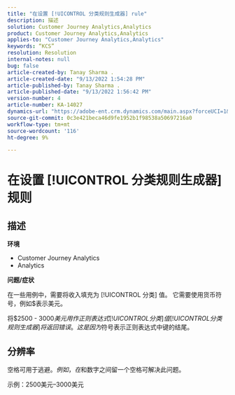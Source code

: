 ```yaml
---
title: "在设置 [!UICONTROL 分类规则生成器] rule"
description: 描述
solution: Customer Journey Analytics,Analytics
product: Customer Journey Analytics,Analytics
applies-to: "Customer Journey Analytics,Analytics"
keywords: “KCS”
resolution: Resolution
internal-notes: null
bug: false
article-created-by: Tanay Sharma .
article-created-date: "9/13/2022 1:54:28 PM"
article-published-by: Tanay Sharma .
article-published-date: "9/13/2022 1:56:42 PM"
version-number: 4
article-number: KA-14027
dynamics-url: "https://adobe-ent.crm.dynamics.com/main.aspx?forceUCI=1&pagetype=entityrecord&etn=knowledgearticle&id=789a4d90-6b33-ed11-9db1-002248086735"
source-git-commit: 0c3e421beca46d9fe1952b1f98538a50697216a0
workflow-type: tm+mt
source-wordcount: '116'
ht-degree: 9%

---
```


# 在设置 [!UICONTROL 分类规则生成器] 规则

## 描述


<b>环境</b>

- Customer Journey Analytics
- Analytics




<b>问题/症状</b>

在一些用例中，需要将收入填充为 [!UICONTROL 分类] 值。 它需要使用货币符号，例如$表示美元。



将$2500 - $3000美元用作正则表达式 [!UICONTROL 分类] 值 [!UICONTROL 分类规则生成器] 将返回错误。 这是因为$符号表示正则表达式中键的结尾。


## 分辨率


空格可用于逃避$。 例如，在$和数字之间留一个空格可解决此问题。

示例：2500美元–3000美元
